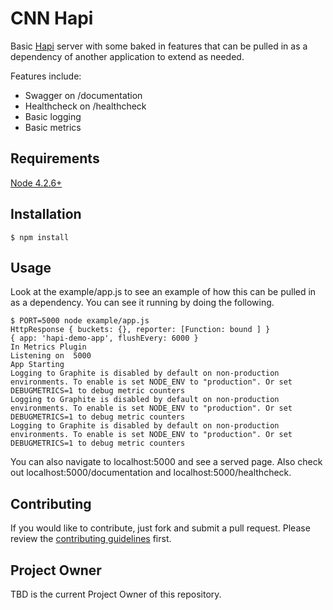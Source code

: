 # CNN Hapi

Basic [Hapi](http://hapijs.com/) server with some baked in features that can be
pulled in as a dependency of another application to extend as needed.

Features include:

- Swagger on /documentation
- Healthcheck on /healthcheck
- Basic logging
- Basic metrics


## Requirements

[Node 4.2.6+](https://npmjs.org)


## Installation

```shell
$ npm install
```


## Usage

Look at the example/app.js to see an example of how this can be pulled in as a
dependency.  You can see it running by doing the following.

```shell
$ PORT=5000 node example/app.js
HttpResponse { buckets: {}, reporter: [Function: bound ] }
{ app: 'hapi-demo-app', flushEvery: 6000 }
In Metrics Plugin
Listening on  5000
App Starting
Logging to Graphite is disabled by default on non-production environments. To enable is set NODE_ENV to "production". Or set DEBUGMETRICS=1 to debug metric counters
Logging to Graphite is disabled by default on non-production environments. To enable is set NODE_ENV to "production". Or set DEBUGMETRICS=1 to debug metric counters
Logging to Graphite is disabled by default on non-production environments. To enable is set NODE_ENV to "production". Or set DEBUGMETRICS=1 to debug metric counters
```

You can also navigate to localhost:5000 and see a served page.  Also check out
localhost:5000/documentation and localhost:5000/healthcheck.


## Contributing

If you would like to contribute, just fork and submit a pull request.  Please
review the [contributing guidelines](./CONTRIBUTING.md)
first.


## Project Owner

TBD is the current Project Owner of this repository.

